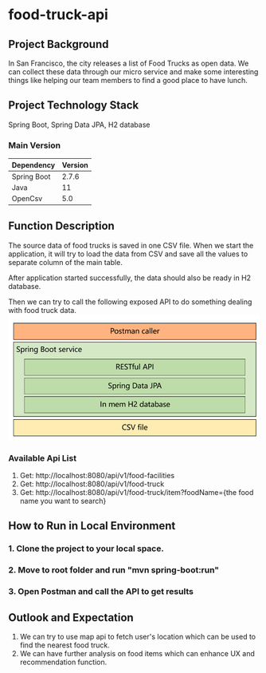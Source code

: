 # food-truck-api

## Project Background
In San Francisco, the city releases a list of Food Trucks as open data. We can collect these data through our micro service and make some interesting things like helping our team members to find a good place to have lunch.

## Project Technology Stack
Spring Boot, Spring Data JPA, H2 database

### Main Version
|Dependency  | Version  |
|------------|----------|
|Spring Boot | 2.7.6    |
|Java        |  11      |
|OpenCsv     |  5.0     |

## Function Description
The source data of food trucks is saved in one CSV file. When we start the application, it will try to load the data from CSV and save all the values to separate column of the main table.


After application started successfully, the data should also be ready in H2 database.


Then we can try to call the following exposed API to do something dealing with food truck data.
<img src="images/service-diagram.png"/>
### Available Api List

1. Get: http://localhost:8080/api/v1/food-facilities
2. Get: http://localhost:8080/api/v1/food-truck
3. Get: http://localhost:8080/api/v1/food-truck/item?foodName={the food name you want to search}


## How to Run in Local Environment
### 1. Clone the project to your local space.
### 2. Move to root folder and run "mvn spring-boot:run"
### 3. Open Postman and call the API to get results


## Outlook and Expectation
1. We can try to use map api to fetch user's location which can be used to find the nearest food truck.
2. We can have further analysis on food items which can enhance UX and recommendation function.
